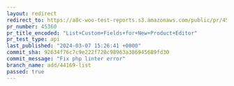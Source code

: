 ```yaml
---
layout: redirect
redirect_to: https://a8c-woo-test-reports.s3.amazonaws.com/public/pr/45360/api/index.html
pr_number: 45360
pr_title_encoded: "List+Custom+Fields+for+New+Product+Editor"
pr_test_type: api
last_published: "2024-03-07 15:26:41 +0000"
commit_sha: 92634f76c7c9e222f728c98963a386945689fd30
commit_message: "Fix php linter error"
branch_name: add/44169-list
passed: true
---
```

